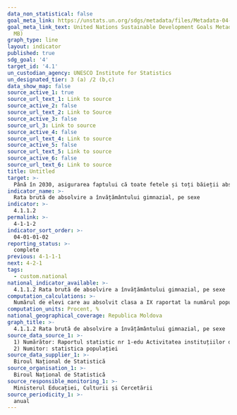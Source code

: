 ```yaml
---
data_non_statistical: false
goal_meta_link: https://unstats.un.org/sdgs/metadata/files/Metadata-04-01-01.pdf
goal_meta_link_text: United Nations Sustainable Development Goals Metadata (PDF 4.0
  MB)
graph_type: line
layout: indicator
published: true
sdg_goal: '4'
target_id: '4.1'
un_custodian_agency: UNESCO Institute for Statistics
un_designated_tier: 3 (a) /2 (b,c)
data_show_map: false
source_active_1: true
source_url_text_1: Link to source
source_active_2: false
source_url_text_2: Link to Source
source_active_3: false
source_url_3: Link to source
source_active_4: false
source_url_text_4: Link to source
source_active_5: false
source_url_text_5: Link to source
source_active_6: false
source_url_text_6: Link to source
title: Untitled
target: >-
  Până în 2030, asigurarea faptului că toate fetele și toți băieții absolvă învățământul primar și secundar gratuit, echitabil și calitativ, care să conducă la rezultate relevante și eficiente pe planul învățării
indicator_name: >-
  Rata brută de absolvire a învățământului gimnazial, pe sexe
indicator: >-
  4.1.1.2
permalink: >-
  4-1-1-2
indicator_sort_order: >-
  04-01-01-02
reporting_status: >-
  complete
previous: 4-1-1-1
next: 4-2-1
tags:
  - custom.national
national_indicator_available: >-
  4.1.1.2 Rata brută de absolvire a învățământului gimnazial, pe sexe
computation_calculations: >-
  Numărul de elevi care au absolvit clasa a IX raportat la numărul populației în vârstă de 16 ani
computation_units: Procent, %
national_geographical_coverage: Republica Moldova
graph_title: >-
  4.1.1.2 Rata brută de absolvire a învățământului gimnazial, pe sexe
source_data_source_1: >-
  1) Numărător: Raportul statistic nr 1-edu Activitatea instituțiilor de învățământ primar și secundar general<br> 
  2) Numitor: statistica populației
source_data_supplier_1: >-
  Biroul Național de Statistică
source_organisation_1: >-
  Biroul Național de Statistică
source_responsible_monitoring_1: >-
  Ministerul Educației, Culturii și Cercetării
source_periodicity_1: >-
  anual
---
```

